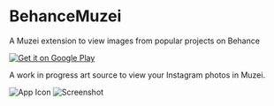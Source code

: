 BehanceMuzei
============

A Muzei extension to view images from popular projects on Behance

[![Get it on Google Play](https://developer.android.com/images/brand/en_generic_rgb_wo_45.png)](https://play.google.com/store/apps/details?id=com.varuncjain.behancemuzei)

A work in progress art source to view your Instagram photos in Muzei.

![App Icon](http://i.imgur.com/HJPnpKB.png)
![Screenshot](http://i.imgur.com/L0vfy9X.png)
